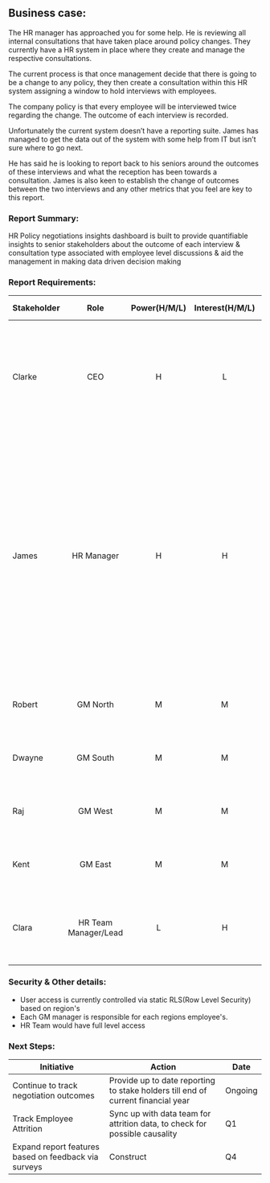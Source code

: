## Business case:



The HR manager has approached you for some help. He is reviewing all internal consultations that have taken place around policy changes. They currently have a HR system in place where they create and manage the respective consultations.

The current process is that once management decide that there is going to be a change to any policy, they then create a consultation within this HR system assigning a window to hold interviews with employees.

The company policy is that every employee will be interviewed twice regarding the change. The outcome of each interview is recorded.

Unfortunately the current system doesn’t have a reporting suite. James has managed to get the data out of the system with some help from IT but isn’t sure where to go next.

He has said he is looking to report back to his seniors around the outcomes of these interviews and what the reception has been towards a consultation. James is also keen to establish the change of outcomes between the two interviews and any other metrics that you feel are key to this report.



### Report Summary:

HR Policy negotiations insights dashboard is built to provide quantifiable insights to senior stakeholders about the outcome of each interview & consultation type associated with employee level discussions & aid the management in making data driven decision making  



### Report Requirements:  



| Stakeholder |         Role         | Power(H/M/L) | Interest(H/M/L) | Report Requirements                                          |
| ----------- | :------------------: | :----------: | :-------------: | ------------------------------------------------------------ |
| Clarke      |         CEO          |      H       |        L        | Policy negotiations which cause most negative outcome among employees? Region wise split up of the polices outcome? |
| James       |      HR Manager      |      H       |        H        | Policy negotiations which cause most & negative outcome among employees?, Which rounds contribute towards more negativity?, schedule dates of each policy discussion?, Comparisons of outcomes with interviewers in each round? Split up by positions? |
| Robert      |       GM North       |      M       |        M        | Policy negotiations which impact their region's employees?   |
| Dwayne      |       GM South       |      M       |        M        | Policy negotiations which impact their region's employees?   |
| Raj         |       GM West        |      M       |        M        | Policy negotiations which impact their region's employees?   |
| Kent        |       GM East        |      M       |        M        | Policy negotiations which impact their region's employees?   |
| Clara       | HR Team Manager/Lead |      L       |        H        | Outcomes of Interviewer in each round of negotiations? No. Interviews taken by region? |



### Security & Other details:

- User access is currently controlled via static RLS(Row Level Security) based on region's
- Each GM manager is responsible for each regions employee's.
- HR Team would have full level access 

### Next Steps:

| Initiative                                           | Action                                                       | Date    |
| ---------------------------------------------------- | ------------------------------------------------------------ | ------- |
| Continue to track negotiation outcomes               | Provide up to date reporting to stake holders till end of current financial year | Ongoing |
| Track Employee Attrition                             | Sync up with data team for attrition data, to check for possible causality | Q1      |
| Expand report features based on feedback via surveys | Construct                                                    | Q4      |

